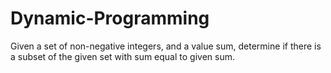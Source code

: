 # Dynamic-Programming
Given a set of non-negative integers, and a value sum, determine if there is a subset of the given set with sum equal to given sum.
